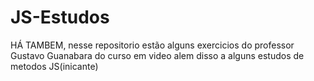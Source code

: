 # JS-Estudos
 
 HÁ TAMBEM, nesse repositorio estão alguns exercicios do professor Gustavo Guanabara do curso em video
 alem disso a alguns estudos de metodos JS(inicante)
